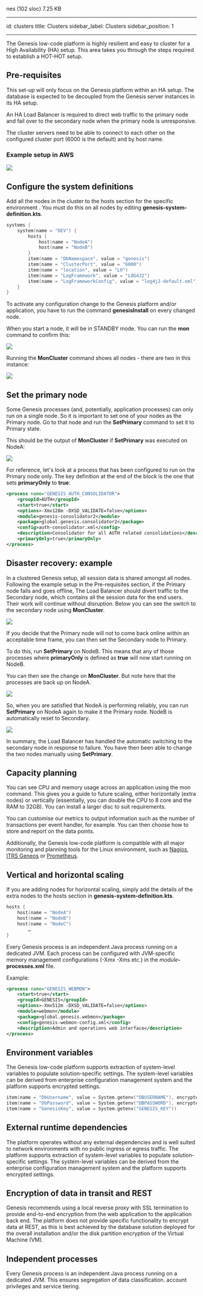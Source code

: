 nes (102 sloc)  7.25 KB

---
id: clusters
title: Clusters
sidebar_label: Clusters
sidebar_position: 1

---
The Genesis low-code platform is highly resilient and easy to cluster for a High Availability (HA) setup. This area takes you through the steps required to establish a HOT-HOT setup.

## Pre-requisites

This set-up will only focus on the Genesis platform within an HA setup. The database is expected to be decoupled from the Genesis server instances in its HA setup.

An HA Load Balancer is required to direct web traffic to the primary node and fail over to the secondary node when the primary node is unresponsive.

The cluster servers need to be able to connect to each other on the configured cluster port (6000 is the default) and by host name.

### Example setup in AWS

![](/img/cluster-1.png)

## Configure the system definitions

Add all the nodes in the cluster to the hosts section for the specific environment . You must do this on all nodes by editing **genesis-system-definition.kts**.

```kotlin
systems {
    system(name = "DEV") {
        hosts {
            host(name = "NodeA")
            host(name = "NodeB")
        }
        item(name = "DbNamespace", value = "genesis")
        item(name = "ClusterPort", value = "6000")
        item(name = "location", value = "LO")
        item(name = "LogFramework", value = "LOG4J2")
        item(name = "LogFrameworkConfig", value = "log4j2-default.xml")
    }
}
```

To activate any configuration change to the Genesis platform and/or application, you have to run the command **genesisInstall** on every changed node.

When you start a node, it will be in STANDBY mode. You can run the **mon** command to confirm this:

![](/img/cluster-2-mon.png)

Running the **MonCluster** command shows all nodes - there are two in this instance:

![](/img/cluster-3-moncluster.png)

## Set the primary node

Some Genesis processes (and, potentially, application processes) can only run on a single node. So it is important to set one of your nodes as the Primary node. Go to that node and run the **SetPrimary** command to set it to Primary state.

This should be the output of **MonCluster** if **SetPrimary** was executed on NodeA:

![](/img/cluster-nodea-now-primary.png)

For reference, let's look at a process that has been configured to run on the Primary node only. The key definition at the end of the block is the one that sets **primaryOnly** to **true**:

```xml
<process name="GENESIS_AUTH_CONSOLIDATOR">
    <groupId>AUTH</groupId>
    <start>true</start>
    <options>-Xmx128m -DXSD_VALIDATE=false</options>
    <module>genesis-consolidator2</module>
    <package>global.genesis.consolidator2</package>
    <config>auth-consolidator.xml</config>
    <description>Consolidator for all AUTH related consolidations</description>
    <primaryOnly>true</primaryOnly>
</process>
```

## Disaster recovery: example

In a clustered Genesis setup, all session data is shared amongst all nodes. Following the example setup in the Pre-requisites section, if the Primary node fails and goes offline, The Load Balancer should divert traffic to the Secondary node, which contains all the session data for the end users. Their work will continue without disruption. Below you can see the switch to the secondary node using **MonCluster**.

![](/img/cluster-4-disaster-a.png)

If you decide that the Primary node will not to come back online within an acceptable time frame, you can then set the Secondary node to Primary.

To do this, run **SetPrimary** on NodeB. This means that any of those processes where **primaryOnly** is defined as **true** will now start running on NodeB.

You can then see the change on **MonCluster**. But note here that the processes are back up on NodeA.

![](/img/cluster-5-disaster-c.png)

So, when you are satisfied that NodeA is performing reliably, you can run **SetPrimary** on NodeA again to make it the Primary node. NodeB is automatically reset to Secondary.

![](/img/cluster-6-disasterd.png)

In summary, the Load Balancer has handled the automatic switching to the secondary node in response to failure. You have then been able to change the two nodes manually using **SetPrimary**.

## Capacity planning
You can see CPU and memory usage across an application using the mon command. This gives you a guide to future scaling, either horizontally (extra nodes) or vertically (essentially, you can double the CPU to 8 core and the RAM to 32GB). You can install a larger disc to suit requirements.

You can customise our metrics to output information such as the number of transactions per event handler, for example. You can then choose how to store and report on the data points.

Additionally, the Genesis low-code platform is compatible with all major monitoring and planning tools for the Linux environment, such as [Nagios](https://nagios.com), [ITRS Geneos](https://www.itrsgroup.com/products/capacity-planner) or [Prometheus](https://prometheus.io/blog/2019/10/10/remote-read-meets-streaming/#summary).


## Vertical and horizontal scaling

If you are adding nodes for horizontal scaling, simply add the details of the extra nodes to the hosts section in **genesis-system-definition.kts**.

```kotlin
hosts {
    host(name = "NodeA")
    host(name = "NodeB")
    host(name = "NodeC")
        …
}
```

Every Genesis process is an independent Java process running on a dedicated JVM. Each process can be configured with JVM-specific memory management configurations (-Xmx -Xms etc.) in the _module_**-processes.xml** file.

Example:

```xml
<process name="GENESIS_WEBMON">
    <start>true</start>
    <groupId>GENESIS</groupId>
    <options>-Xmx512m -DXSD_VALIDATE=false</options>
    <module>webmon</module>
    <package>global.genesis.webmon</package>
    <config>genesis-webmon-config.xml</config>
    <description>Admin and operations web interface</description>
</process>
```

## Environment variables

The Genesis low-code platform supports extraction of system-level variables to populate solution-specific settings. The system-level variables can be derived from enterprise configuration management system and the platform supports encrypted settings.

```kotlin
item(name = "DbUsername", value = System.getenv("DBUSERNAME"), encrypted = true)
item(name = "DbPassword", value = System.getenv("DBPASSWORD"), encrypted = true)
item(name = "GenesisKey", value = System.getenv("GENESIS_KEY"))
```

## External runtime dependencies

The platform operates without any external dependencies and is well suited to network environments with no public ingress or egress traffic. The platform supports extraction of system-level variables to populate solution-specific settings. The system-level variables can be derived from the enterprise configuration management system and the platform supports encrypted settings.

## Encryption of data in transit and REST

Genesis recommends using a local reverse proxy with SSL termination to provide end-to-end encryption from the web application to the application back end. The platform does not provide specific functionality to encrypt data at REST, as this is best achieved by the database solution deployed for the overall installation and/or the disk partition encryption of the Virtual Machine (VM).

## Independent processes

Every Genesis process is an independent Java process running on a dedicated JVM. This ensures segregation of data classification. account privileges and service tiering.